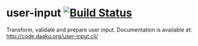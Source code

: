 user-input [![Build Status](https://secure.travis-ci.org/nshah/user-input.clj.png)](http://travis-ci.org/nshah/user-input.clj)
==========

Transform, validate and prepare user input. Documentation is available at:
http://code.daaku.org/user-input.clj/
